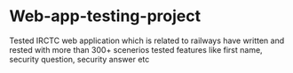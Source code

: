 # Web-app-testing-project
Tested IRCTC web application which is related to railways 
have written and rested with more than 300+ scenerios
tested features like first name, security question, security answer etc
